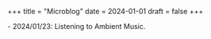 +++
title = "Microblog"
date = 2024-01-01
draft = false
+++
<div class="box">
<p>- 2024/01/23: Listening to Ambient Music.</p>
</div>

